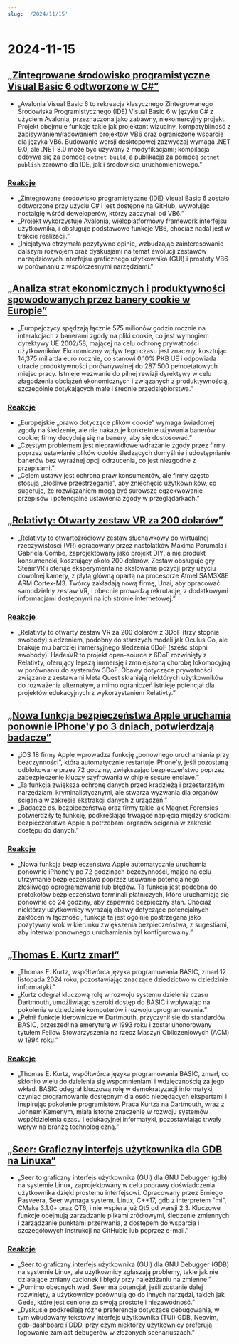 ```yaml
---
slug: '/2024/11/15'
---
```


# 2024-11-15

## [„Zintegrowane środowisko programistyczne Visual Basic 6 odtworzone w C#”](https://github.com/BAndysc/AvaloniaVisualBasic6)

- „Avalonia Visual Basic 6 to rekreacja klasycznego Zintegrowanego Środowiska Programistycznego (IDE) Visual Basic 6 w języku C# z użyciem Avalonia, przeznaczona jako zabawny, niekomercyjny projekt. Projekt obejmuje funkcje takie jak projektant wizualny, kompatybilność z zapisywaniem/ładowaniem projektów VB6 oraz ograniczone wsparcie dla języka VB6. Budowanie wersji desktopowej zazwyczaj wymaga .NET 9.0, ale .NET 8.0 może być używany z modyfikacjami; kompilacja odbywa się za pomocą `dotnet build`, a publikacja za pomocą `dotnet publish` zarówno dla IDE, jak i środowiska uruchomieniowego.”

### [Reakcje](https://news.ycombinator.com/item?id=42141587)

- „Zintegrowane środowisko programistyczne (IDE) Visual Basic 6 zostało odtworzone przy użyciu C# i jest dostępne na GitHub, wywołując nostalgię wśród deweloperów, którzy zaczynali od VB6.”
- „Projekt wykorzystuje Avalonia, wieloplatformowy framework interfejsu użytkownika, i obsługuje podstawowe funkcje VB6, chociaż nadal jest w trakcie realizacji.”
- „Inicjatywa otrzymała pozytywne opinie, wzbudzając zainteresowanie dalszym rozwojem oraz dyskusjami na temat ewolucji zestawów narzędziowych interfejsu graficznego użytkownika (GUI) i prostoty VB6 w porównaniu z współczesnymi narzędziami.”

## [„Analiza strat ekonomicznych i produktywności spowodowanych przez banery cookie w Europie”](https://legiscope.com/blog/hidden-productivity-drain-cookie-banners.html)

- „Europejczycy spędzają łącznie 575 milionów godzin rocznie na interakcjach z banerami zgody na pliki cookie, co jest wymogiem dyrektywy UE 2002/58, mającej na celu ochronę prywatności użytkowników. Ekonomiczny wpływ tego czasu jest znaczny, kosztując 14,375 miliarda euro rocznie, co stanowi 0,10% PKB UE i odpowiada utracie produktywności porównywalnej do 287 500 pełnoetatowych miejsc pracy. Istnieje wezwanie do pilnej rewizji dyrektywy w celu złagodzenia obciążeń ekonomicznych i związanych z produktywnością, szczególnie dotykających małe i średnie przedsiębiorstwa.”

### [Reakcje](https://news.ycombinator.com/item?id=42141843)

- „Europejskie „prawo dotyczące plików cookie” wymaga świadomej zgody na śledzenie, ale nie nakazuje konkretnie używania banerów cookie; firmy decydują się na banery, aby się dostosować.”
- „Częstym problemem jest nieprawidłowe wdrażanie zgody przez firmy poprzez ustawianie plików cookie śledzących domyślnie i udostępnianie banerów bez wyraźnej opcji odrzucenia, co jest niezgodne z przepisami.”
- „Celem ustawy jest ochrona praw konsumentów, ale firmy często stosują „złośliwe przestrzeganie”, aby zniechęcić użytkowników, co sugeruje, że rozwiązaniem mogą być surowsze egzekwowanie przepisów i potencjalne ustawienia zgody w przeglądarkach.”

## [„Relativty: Otwarty zestaw VR za 200 dolarów”](https://www.relativty.com/)

- „Relativty to otwartoźródłowy zestaw słuchawkowy do wirtualnej rzeczywistości (VR) opracowany przez nastolatków Maxima Perumala i Gabriela Combe, zaprojektowany jako projekt DIY, a nie produkt konsumencki, kosztujący około 200 dolarów. Zestaw obsługuje gry SteamVR i oferuje eksperymentalne skalowanie pozycji przy użyciu dowolnej kamery, z płytą główną opartą na procesorze Atmel SAM3X8E ARM Cortex-M3. Twórcy zakładają nową firmę, Unai, aby opracować samodzielny zestaw VR, i obecnie prowadzą rekrutację, z dodatkowymi informacjami dostępnymi na ich stronie internetowej.”

### [Reakcje](https://news.ycombinator.com/item?id=42143269)

- „Relativty to otwarty zestaw VR za 200 dolarów z 3DoF (trzy stopnie swobody) śledzeniem, podobny do starszych modeli jak Oculus Go, ale brakuje mu bardziej immersyjnego śledzenia 6DoF (sześć stopni swobody). HadesVR to projekt open-source z 6DoF rozwinięty z Relativty, oferujący lepszą immersję i zmniejszoną chorobę lokomocyjną w porównaniu do systemów 3DoF. Obawy dotyczące prywatności związane z zestawami Meta Quest skłaniają niektórych użytkowników do rozważenia alternatyw, a mimo ograniczeń istnieje potencjał dla projektów edukacyjnych z wykorzystaniem Relativty.”

## [„Nowa funkcja bezpieczeństwa Apple uruchamia ponownie iPhone'y po 3 dniach, potwierdzają badacze”](https://techcrunch.com/2024/11/14/new-apple-security-feature-reboots-iphones-after-3-days-researchers-confirm/)

- „iOS 18 firmy Apple wprowadza funkcję „ponownego uruchamiania przy bezczynności”, która automatycznie restartuje iPhone'y, jeśli pozostaną odblokowane przez 72 godziny, zwiększając bezpieczeństwo poprzez zabezpieczenie kluczy szyfrowania w chipie secure enclave.”
- „Ta funkcja zwiększa ochronę danych przed kradzieżą i przestarzałymi narzędziami kryminalistycznymi, ale stwarza wyzwania dla organów ścigania w zakresie ekstrakcji danych z urządzeń.”
- „Badacze ds. bezpieczeństwa oraz firmy takie jak Magnet Forensics potwierdziły tę funkcję, podkreślając trwające napięcia między środkami bezpieczeństwa Apple a potrzebami organów ścigania w zakresie dostępu do danych.”

### [Reakcje](https://news.ycombinator.com/item?id=42143265)

- „Nowa funkcja bezpieczeństwa Apple automatycznie uruchamia ponownie iPhone'y po 72 godzinach bezczynności, mając na celu utrzymanie bezpieczeństwa poprzez usuwanie potencjalnego złośliwego oprogramowania lub błędów. Ta funkcja jest podobna do protokołów bezpieczeństwa terminali płatniczych, które uruchamiają się ponownie co 24 godziny, aby zapewnić bezpieczny stan. Chociaż niektórzy użytkownicy wyrażają obawy dotyczące potencjalnych zakłóceń w łączności, funkcja ta jest ogólnie postrzegana jako pozytywny krok w kierunku zwiększenia bezpieczeństwa, z sugestiami, aby interwał ponownego uruchamiania był konfigurowalny.”

## [„Thomas E. Kurtz zmarł”](https://computerhistory.org/blog/in-memoriam-thomas-e-kurtz-1928-2024/)

- „Thomas E. Kurtz, współtwórca języka programowania BASIC, zmarł 12 listopada 2024 roku, pozostawiając znaczące dziedzictwo w dziedzinie informatyki.”
- „Kurtz odegrał kluczową rolę w rozwoju systemu dzielenia czasu Dartmouth, umożliwiając szeroki dostęp do BASIC i wpływając na pokolenia w dziedzinie komputerów i rozwoju oprogramowania.”
- „Pełnił funkcje kierownicze w Dartmouth, przyczynił się do standardów BASIC, przeszedł na emeryturę w 1993 roku i został uhonorowany tytułem Fellow Stowarzyszenia na rzecz Maszyn Obliczeniowych (ACM) w 1994 roku.”

### [Reakcje](https://news.ycombinator.com/item?id=42141761)

- „Thomas E. Kurtz, współtwórca języka programowania BASIC, zmarł, co skłoniło wielu do dzielenia się wspomnieniami i wdzięcznością za jego wkład. BASIC odegrał kluczową rolę w demokratyzacji informatyki, czyniąc programowanie dostępnym dla osób niebędących ekspertami i inspirując pokolenie programistów. Praca Kurtza na Dartmouth, wraz z Johnem Kemenym, miała istotne znaczenie w rozwoju systemów współdzielenia czasu i edukacyjnej informatyki, pozostawiając trwały wpływ na branżę technologiczną.”

## [„Seer: Graficzny interfejs użytkownika dla GDB na Linuxa”](https://github.com/epasveer/seer)

- „Seer to graficzny interfejs użytkownika (GUI) dla GNU Debugger (gdb) na systemie Linux, zaprojektowany w celu poprawy doświadczenia użytkownika dzięki prostemu interfejsowi. Opracowany przez Erniego Pasveera, Seer wymaga systemu Linux, C++17, gdb z interpretem "mi", CMake 3.1.0+ oraz QT6, i nie wspiera już Qt5 od wersji 2.3. Kluczowe funkcje obejmują zarządzanie plikami źródłowymi, śledzenie zmiennych i zarządzanie punktami przerwania, z dostępem do wsparcia i szczegółowych instrukcji na GitHubie lub poprzez e-mail.”

### [Reakcje](https://news.ycombinator.com/item?id=42146338)

- „Seer to graficzny interfejs użytkownika (GUI) dla GNU Debugger (GDB) na systemie Linux, ale użytkownicy zgłaszają problemy, takie jak nie działające zmiany czcionek i błędy przy najeżdżaniu na zmienne.”
- „Pomimo obecnych wad, Seer ma potencjał, jeśli zostanie dalej rozwinięty, a użytkownicy porównują go do innych narzędzi, takich jak Gede, które jest cenione za swoją prostotę i niezawodność.”
- „Dyskusje podkreślają różne preferencje dotyczące debugowania, w tym wbudowany tekstowy interfejs użytkownika (TUI) GDB, Neovim, gdb-dashboard i DDD, przy czym niektórzy użytkownicy preferują logowanie zamiast debugerów w złożonych scenariuszach.”

<head>
  <meta property="og:title" content="„Zintegrowane środowisko programistyczne Visual Basic 6 odtworzone w C#”" />
  <meta property="og:type" content="website" />
  <meta property="og:image" content="https://og.cho.sh/api/og/?title=%E2%80%9EZintegrowane%20%C5%9Brodowisko%20programistyczne%20Visual%20Basic%206%20odtworzone%20w%20C%23%E2%80%9D&subheading=pi%C4%85tek%2C%2015%20listopada%202024%3A%20Podsumowanie%20Hacker%20News" />
</head>
